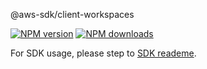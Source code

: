 @aws-sdk/client-workspaces

[![NPM version](https://img.shields.io/npm/v/@aws-sdk/client-workspaces/beta.svg)](https://www.npmjs.com/package/@aws-sdk/client-workspaces)
[![NPM downloads](https://img.shields.io/npm/dm/@aws-sdk/client-workspaces.svg)](https://www.npmjs.com/package/@aws-sdk/client-workspaces)

For SDK usage, please step to [SDK reademe](https://github.com/aws/aws-sdk-js-v3).
